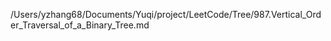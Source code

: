 /Users/yzhang68/Documents/Yuqi/project/LeetCode/Tree/987.Vertical_Order_Traversal_of_a_Binary_Tree.md